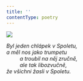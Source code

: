 ```yaml
---
title: ''
contentType: poetry
---
```


<section>

![](../Images/099.jpg)

_Byl jeden chlápek v Spoletu,  
a měl nos jako trumpetu  
         a troubil na něj zručně,  
         ale tak libozvučně,  
že všichni žasli v Spoletu._

</section>
